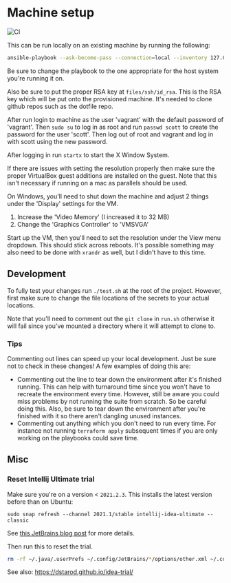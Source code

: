 # Machine setup
![CI](https://github.com/ScottG489/machine-setup/workflows/CI/badge.svg)

This can be run locally on an existing machine by running the following:
```bash
ansible-playbook --ask-become-pass --connection=local --inventory 127.0.0.1, --limit 127.0.0.1 desktop-master-playbook.yml
```
Be sure to change the playbook to the one appropriate for the host system you're running it on.

Also be sure to put the proper RSA key at `files/ssh/id_rsa`. This is the RSA key which will be put onto the provisioned machine. It's needed to clone github repos such as the dotfile repo.

After run login to machine as the user 'vagrant' with the default password of 'vagrant'. Then `sudo su` to log in as root and run `passwd scott` to create the password for the user 'scott'. Then log out of root and vagrant and log in with scott using the new password.

After logging in run `startx` to start the X Window System.

If there are issues with setting the resolution properly then make sure the proper VirtualBox guest additions are installed on the guest. Note that this isn't necessary if running on a mac as parallels should be used.

On Windows, you'll need to shut down the machine and adjust 2 things under the 'Display' settings for the VM.
1. Increase the 'Video Memory' (I increased it to 32 MB)
2. Change the 'Graphics Controller' to 'VMSVGA'

Start up the VM, then you'll need to set the resolution under the View menu dropdown. This should stick across reboots. It's possible something may also need to be done with `xrandr` as well, but I didn't have to this time.

## Development
To fully test your changes run `./test.sh` at the root of the project. However, first make sure to change the file locations of the secrets to your actual locations.

Note that you'll need to comment out the `git clone` in `run.sh` otherwise it will fail since you've mounted a directory where it will attempt to clone to.

### Tips
Commenting out lines can speed up your local development. Just be sure not to check in these changes! A few examples of doing this are:
- Commenting out the line to tear down the environment after it's finished running. This can help with turnaround time since you won't have to recreate the environment every time. However, still be aware you could miss problems by not running the suite from scratch. So be careful doing this. Also, be sure to tear down the environment after you're finished with it so there aren't dangling unused instances.
- Commenting out anything which you don't need to run every time. For instance not running `terraform apply` subsequent times if you are only working on the playbooks could save time.

## Misc
### Reset Intellij Ultimate trial
Make sure you're on a version < `2021.2.3`. This installs the latest version before than on Ubuntu:
```shell
sudo snap refresh --channel 2021.1/stable intellij-idea-ultimate --classic
```
See [this JetBrains blog post](https://blog.jetbrains.com/blog/2021/09/30/moving-to-jetbrains-account-for-trials-of-ides-and-net-tools/)
for more details.

Then run this to reset the trial.
```bash
rm -rf ~/.java/.userPrefs ~/.config/JetBrains/*/options/other.xml ~/.config/JetBrains/*/eval/*
```
See also: https://dstarod.github.io/idea-trial/
